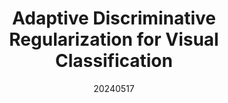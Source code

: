 ---
title: "Adaptive Discriminative Regularization for Visual Classification"
date: 20240517
category: "vision"
author_list: "Qingsong Zhao, Yi Wang, Shuguang Dou, Chen Gong, Yin Wang, Cairong Zhao"
pub_in: "IJCV"
pdf_url: "https://arxiv.org/abs/2203.00833"
img_path1: "ADR.png"
---